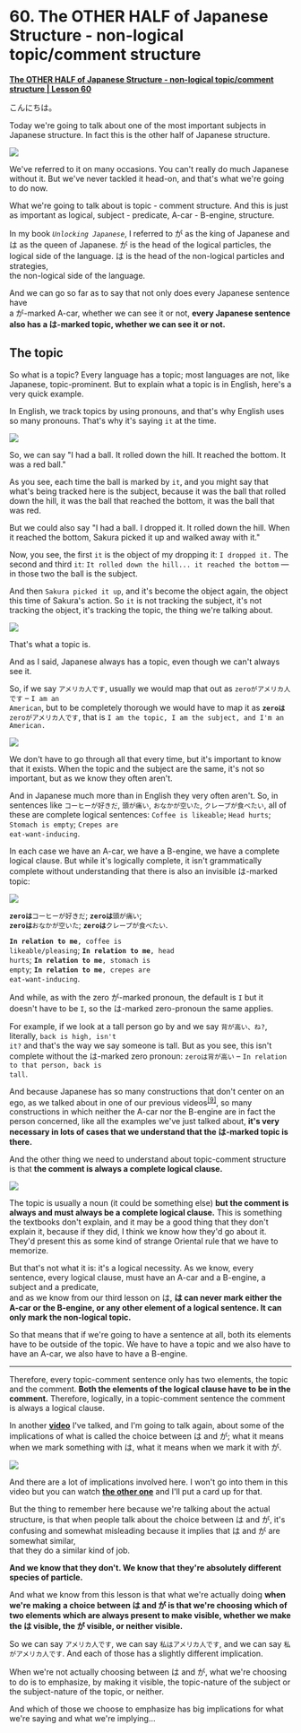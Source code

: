 # **60. The OTHER HALF of Japanese Structure - non-logical topic/comment structure**

[**The OTHER HALF of Japanese Structure - non-logical topic/comment structure | Lesson 60**](https://www.youtube.com/watch?v=_nXHpkTTfGs&list=PLg9uYxuZf8x_A-vcqqyOFZu06WlhnypWj&index=62&pp=iAQB)

こんにちは。

Today we're going to talk about one of
the most important subjects in Japanese structure. In fact this is the other half of Japanese structure.

![](image544.webp)

We've referred to it on many occasions. You can't really do much Japanese without it. But we've never tackled it head-on, and that's what we're going to do now.

What we're going to talk about is topic - comment structure. And this is just as important as logical, subject - predicate, A-car - B-engine, structure.

In my book <code>*Unlocking Japanese*</code>, I referred to が as the king of Japanese and は as the queen of Japanese. が is the head of the logical particles, the logical side of the language.
は is the head of the non-logical particles and strategies,  
the non-logical side of the language.

And we can go so far as to say that not only does every Japanese sentence have  
a が-marked A-car, whether we can see it or not, **every Japanese sentence also has a は-marked topic, whether we can see it or not.**

## The topic

So what is a topic? Every language has a topic; most languages are not, like Japanese, topic-prominent. But to explain what a topic is in English, here's a very quick example.

In English, we track topics by using pronouns, and that's why English uses so many pronouns. That's why it's saying <code>it</code> at the time.

![](image241.webp)

So, we can say "I had a ball. It rolled down the hill. It reached the bottom. It was a red ball."

As you see, each time the ball is marked by <code>it</code>, and you might say that what's being tracked here is the subject, because it was the ball that rolled down the hill, it was the ball that reached the bottom, it was the ball that was red.

But we could also say "I had a ball. I dropped it. It rolled down the hill. When it reached the bottom, Sakura picked it up and walked away with it."

Now, you see, the first <code>it</code> is the object of my dropping it: <code>I dropped it.</code> The second and third <code>it</code>: <code>It rolled down the hill... it reached the bottom</code> — in those two the ball is the subject.

And then <code>Sakura picked it up</code>, and it's become the object again, the object this time of Sakura's action. So <code>it</code> is not tracking the subject, it's not tracking the object, it's tracking the topic, the thing we're talking about.

![](image476.webp)

That's what a topic is.

And as I said, Japanese always has a topic, even though we can't always see it.

So, if we say <code>アメリカ人です</code>, usually we would map that out as <code>zeroがアメリカ人です</code> – <code>I am an American</code>, but to be completely thorough we would have to map it as <code>**zeroは**zeroがアメリカ人です</code>, that is <code>I am the topic, I am the subject, and I'm an American.</code>

![](image982.webp)

We don't have to go through all that every time, but it's important to know that it exists. When the topic and the subject are the same, it's not so important, but as we know they often aren't.

And in Japanese much more than in English they very often aren't. So, in sentences like <code>コーヒーが好きだ</code>, <code>頭が痛い</code>, <code>おなかが空いた</code>, <code>クレープが食べたい</code>, all of these are complete logical sentences: <code>Coffee is likeable</code>; <code>Head hurts</code>; <code>Stomach is empty</code>; <code>Crepes are eat-want-inducing</code>.

In each case we have an A-car, we have a B-engine, we have a complete logical clause. But while it's logically complete, it isn't grammatically complete without understanding that there is also an invisible は-marked topic:

![](image889.webp)

<code>**zeroは**コーヒーが好きだ</code>; <code>**zeroは**頭が痛い</code>;  
<code>**zeroは**おなかが空いた</code>; <code>**zeroは**クレープが食べたい</code>.

<code>**In relation to me**, coffee is likeable/pleasing</code>; <code>**In relation to me**, head hurts</code>; <code>**In relation to me**, stomach is empty</code>; <code>**In relation to me**, crepes are eat-want-inducing</code>.

And while, as with the zero が-marked pronoun, the default is <code>I</code> but it doesn't have to be <code>I</code>, so the は-marked zero-pronoun the same applies.

For example, if we look at a tall person go by and we say <code>背が高い、ね?</code>, literally, <code>back is high, isn't it?</code> and that's the way we say someone is tall. But as you see, this isn't complete without the は-marked zero pronoun: <code>zeroは背が高い</code> – <code>In relation to that person, back is tall</code>.

And because Japanese has so many constructions that don't center on an ego, as we talked about in one of our previous videos<sup>[[9]](./9-the-subject-of-the-japanese-sentence-expressing-desire-ほしい-たい-たがる.md)</sup>, so many constructions in which neither the A-car nor the B-engine are in fact the person concerned, like all the examples we've just talked about, **it's very necessary in lots of cases that we understand that the は-marked topic is there.**

And the other thing we need to understand about topic-comment structure is that **the comment is always a complete logical clause.**

![](image716.webp)

The topic is usually a noun (it could be something else) **but the comment is always and must always be a complete logical clause.** This is something the textbooks don't explain, and it may be a good thing that they don't explain it, because if they did, I think we know how they'd go about it.
They'd present this as some kind of strange Oriental rule that we have to memorize.

But that's not what it is: it's a logical necessity. As we know, every sentence, every logical clause, must have an A-car and a B-engine, a subject and a predicate,  
and as we know from our third lesson on は, **は can never mark either the A-car or the B-engine, or any other element of a logical sentence. It can only mark the non-logical topic.**

So that means that if we're going to have a sentence at all, both its elements have to be outside of the topic. We have to have a topic and we also have to have an A-car, we also have to have a B-engine.

---

Therefore, every topic-comment sentence only has two elements, the topic and the comment. **Both the elements of the logical clause have to be in the comment.** Therefore, logically, in a topic-comment sentence the comment is always a logical clause.

In another [**video**](https://www.youtube.com/watch?v=9l_ZlQQU4ZE) I've talked, and I'm going to talk again, about some of the implications of what is called the choice between は and が; what it means when we mark something with は, what it means when we mark it with が.

![](image1127.webp)

And there are a lot of implications involved here. I won't go into them in this video but you can watch [**the other one**](https://www.youtube.com/watch?v=9l_ZlQQU4ZE) and I'll put a card up for that.

But the thing to remember here because we're talking about the actual structure, is that when people talk about the choice between は and が, it's confusing and somewhat misleading because it implies that は and が are somewhat similar,  
that they do a similar kind of job.

**And we know that they don't. We know that** **they're absolutely different species of particle.**

And what we know from this lesson is that what we're actually doing **when we're making** **a choice between は and が is that we're choosing** **which of two elements which are always present to make visible, whether we make the は visible, the が visible, or neither visible.**

So we can say <code>アメリカ人です</code>, we can say <code>私はアメリカ人です</code>, and we can say <code>私がアメリカ人です</code>. And each of those has a slightly different implication.

When we're not actually choosing between は and が, what we're choosing to do is to emphasize, by making it visible, the topic-nature of the subject or the subject-nature of the topic, or neither.

And which of those we choose to emphasize has big implications for what we're saying and what we're implying…
